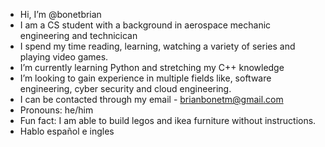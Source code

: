 -  Hi, I’m @bonetbrian
-  I am a CS student with a background in aerospace mechanic engineering and technicican
-  I spend my time reading, learning, watching a variety of series and playing video games.
-  I’m currently learning Python and stretching my C++ knowledge
-  I’m looking to gain experience in multiple fields like, software engineering, cyber security and cloud engineering.
-  I can be contacted through my email - brianbonetm@gmail.com
- Pronouns: he/him
- Fun fact: I am able to build legos and ikea furniture without instructions.
- Hablo español e ingles

<!---
bonetbrian/bonetbrian is a ✨ special ✨ repository because its `README.md` (this file) appears on your GitHub profile.
You can click the Preview link to take a look at your changes.
--->
